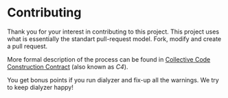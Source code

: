 Contributing
============

Thank you for your interest in contributing to this project. This project
uses what is essentially the standart pull-request model. Fork, modify and 
create a pull request.

More formal description of the process can be found in [Collective Code Construction Contract](http://rfc.zeromq.org/spec:42/C4/) (also known as _C4_).

You get bonus points if you run dialyzer and fix-up all the warnings. We try to keep
dialyzer happy!